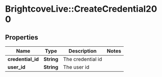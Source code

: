 # BrightcoveLive::CreateCredential200

## Properties
Name | Type | Description | Notes
------------ | ------------- | ------------- | -------------
**credential_id** | **String** | The credential id | 
**user_id** | **String** | The user id | 


